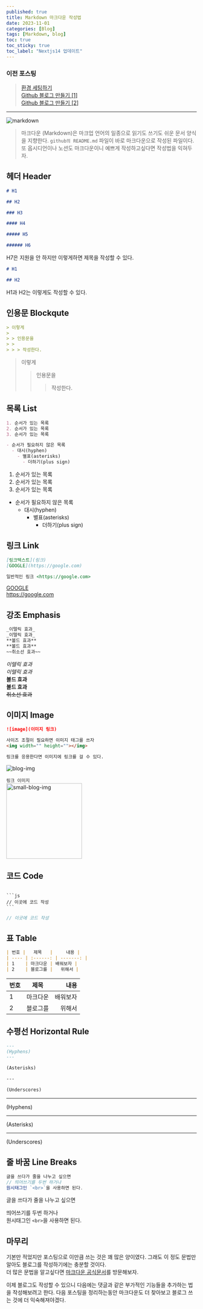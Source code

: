 ```yaml
---
published: true
title: Markdown 마크다운 작성법
date: 2023-11-01
categories: [Blog]
tags: [Markdown, blog]
toc: true
toc_sticky: true
toc_label: "Nextjs14 업데이트"
---
```


### 이전 포스팅

> [환경 세팅하기](https://dev-woody.github.io/posts/%EB%B8%94%EB%A1%9C%EA%B7%B8-%ED%99%98%EA%B2%BD-%EC%84%B8%ED%8C%85/)<br> [Github 블로그 만들기 [1]](https://dev-woody.github.io/posts/M1-Mac-%ED%99%98%EA%B2%BD%EC%97%90%EC%84%9C-Github-%EB%B8%94%EB%A1%9C%EA%B7%B8-%EB%A7%8C%EB%93%A4%EA%B8%B0-1/) <br> [Github 블로그 만들기 [2]](https://dev-woody.github.io/posts/%EB%B8%94%EB%A1%9C%EA%B7%B8-%EB%A7%8C%EB%93%A4%EA%B8%B0-2/)

---

<img alt="markdown" src="https://github.com/dev-woody/dev-woody.github.io/assets/87690037/c4ca58cc-d6c3-42e5-90ab-dbc2f368535f" />

> 마크다운 (Markdown)은 마크업 언어의 일종으로 읽기도 쓰기도 쉬운 문서 양식을 지향한다. `github의 README.md` 파일이 바로 마크다운으로 작성된 파일이다. 또 옵시디언이나 노션도 마크다운이니 예쁘게 작성하고싶다면 작성법을 익혀두자.

## 헤더 Header

```markdown
# H1

## H2

### H3

#### H4

##### H5

###### H6
```

H7은 지원을 안 하지만 이렇게하면 제목을 작성할 수 있다.

```markdown
# H1

## H2
```

H1과 H2는 이렇게도 작성할 수 있다.

## 인용문 Blockqute

```markdown
> 이렇게
>
> > 인용문을
> >
> > > 작성한다.
```

> 이렇게
>
> > 인용문을
> >
> > > 작성한다.

## 목록 List

```markdown
1. 순서가 있는 목록
2. 순서가 있는 목록
3. 순서가 있는 목록

- 순서가 필요하지 않은 목록
  - 대시(hyphen)
    - 별표(asterisks)
      - 더하기(plus sign)
```

1. 순서가 있는 목록
2. 순서가 있는 목록
3. 순서가 있는 목록

- 순서가 필요하지 않은 목록
  - 대시(hyphen)
    - 별표(asterisks)
      - 더하기(plus sign)

## 링크 Link

```markdown
[링크텍스트](링크)
[GOOGLE](https://google.com)

일반적인 링크 <https://google.com>
```

[GOOGLE](https://google.com) <br>
<https://google.com>

## 강조 Emphasis

```markdown
_이텔릭 효과_
_이텔릭 효과_
**볼드 효과**
**볼드 효과**
~~취소선 효과~~
```

_이텔릭 효과_ <br>
_이텔릭 효과_ <br>
**볼드 효과** <br>
**볼드 효과** <br>
~~취소선 효과~~ <br>

## 이미지 Image

```markdown
![image](이미지 링크)

사이즈 조절이 필요하면 이미지 태그를 쓰자
<img width="" height=""></img>

링크를 응용한다면 이미지에 링크를 걸 수 있다.
```

<img alt="blog-img" src="https://github.com/dev-woody/dev-woody.github.io/assets/87690037/43decc30-b322-4725-babf-5463761d4f0f" />

`링크 이미지` <br>
[<img alt="small-blog-img" src="https://github.com/dev-woody/dev-woody.github.io/assets/87690037/5657388f-6eae-4847-b49a-8c4630022083" width="200px" height="200px" />](https://dev-woody.github.io/)

## 코드 Code

<pre><code>
```js
// 이곳에 코드 작성
```
</code></pre>

```js
// 이곳에 코드 작성
```

## 표 Table

```markdown
| 번호 |   제목   |     내용 |
| ---- | :------: | -------: |
| 1    | 마크다운 | 배워보자 |
| 2    | 블로그를 |   위해서 |
```

| 번호 |   제목   |     내용 |
| ---- | :------: | -------: |
| 1    | 마크다운 | 배워보자 |
| 2    | 블로그를 |   위해서 |

## 수평선 Horizontal Rule

```markdown
---
(Hyphens)
---

(Asterisks)

---

(Underscores)
```

---

(Hyphens)

---

(Asterisks)

---

(Underscores)

## 줄 바꿈 Line Breaks

```js
글을 쓰다가 줄을 나누고 싶으면
// 띄어쓰기를 두번 하거나
원시태그인 `<br>`을 사용하면 된다.
```

글을 쓰다가 줄을 나누고 싶으면

띄어쓰기를 두번 하거나 <br>
원시태그인 `<br>`을 사용하면 된다.

## 마무리

기본만 적었지만 포스팅으로 이만큼 쓰는 것은 꽤 많은 양이였다. 그래도 이 정도 문법만 알아도 블로그를 작성하기에는 충분할 것이다. <br>
더 많은 문법을 알고싶다면 [마크다운 공식문서](https://www.markdownguide.org/)를 방문해보자.

이제 블로그도 작성할 수 있으니 다음에는 댓글과 같은 부가적인 기능들을 추가하는 법을 작성해보려고 한다. 다음 포스팅을 정리하는동안 마크다운도 더 찾아보고 블로그 쓰는 것에 더 익숙해져야겠다.
